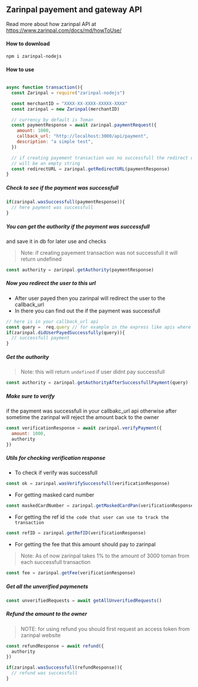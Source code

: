 ## Zarinpal payement and gateway API
Read more about how zarinpal API at https://www.zarinpal.com/docs/md/howToUse/

#### How to download
```sh
npm i zarinpal-nodejs
```

#### How to use
```js

async function transaction(){
  const Zarinpal = require("zarinpal-nodejs")

  const merchantID = "XXXX-XX-XXXX-XXXXX-XXXX"
  const zarinpal = new Zarinpal(merchantID)

  // currency by default is Toman
  const paymentResponse = await zarinpal.paymentRequest({
    amount: 1000,
    callback_url: "http://localhost:3000/api/payment",
    description: "a simple test",
  })

  // if creating payement transaction was no successfull the redirect url
  // will be an empty string
  const redirectURL = zarinpal.getRedirectURL(paymentResponse)
}

```

##### Check to see if the payment was successfull
```js
if(zarinpal.wasSuccessfull(paymentResponse)){
  // here payment was successfull
}
```

##### You can get the authority if the payment was successfull
and save it in db for later use and checks
> Note: if creating payement transaction was not successfull it will return undefined
```js
const authority = zarinpal.getAuthority(paymentResponse)
```

##### Now you redirect the user to this url 
- After user payed then you zarinpal will redirect the user to the callback_url
- In there you can find out the if the payment was successfull
```js
// here is in your callback_url api
const query =  req.query // for example in the express like apis where you have res,req objects
if(zarinpal.didUserPayedSuccessfully(query)){
  // successfull payment
}

```

##### Get the authority 
> Note: this will return `undefined` if user didnt pay successfull
```js
const authority = zarinpal.getAuthorityAfterSuccessfullPayment(query)
```

##### Make sure to verify 
if the payment was successfull in your callbakc_url api
otherwise after sometime the zarinpal will reject the amount back to the owner
```js
const verificationResponse = await zarinpal.verifyPayment({
  amount: 1000,
  authority
})
```

##### Utils for checking verification response
- To check if verify was successfull
```js 
const ok = zarinpal.wasVerifySuccessfull(verificationResponse)
```

- For getting masked card number
```js
const maskedCardNumber = zarinpal.getMaskedCardPan(verificationResponse)
```

- For getting the ref id `the code that user can use to track the transaction`
```js
const refID = zarinpal.getRefID(verificationResponse)
```

- For getting the fee that this amount should pay to zarinpal
> Note: As of now zarinpal takes 1% to the amount of 3000 toman from each successfull transaction
```js
const fee = zarinpal.getFee(verificationResponse)
```

##### Get all the unverified paymenets
```js
const unverifiedRequests = await getAllUnverifiedRequests()
```

##### Refund the amount to the owner
> NOTE: for using refund you should first request an access token from zarinpal website
```js
const refundResponse = await refund({
  authority
})

if(zarinpal.wasSuccessfull(refundResponse)){
  // refund was successfull
}
```